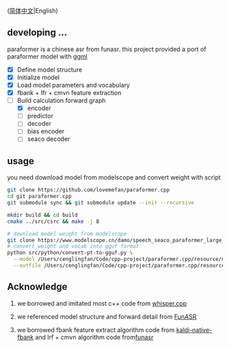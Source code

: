 ([简体中文](./README-zh.md)|English)

## developing ...

paraformer is a chinese asr from funasr. this project provided a port of paraformer model
with [ggml](https://github.com/ggerganov/ggml/)

- [x] Define model structure
- [x] Initialize model
- [x] Load model parameters and vocabulary
- [x] fbank + lfr + cmvn feature extraction
- [ ] Build calculation forward graph
    - [x] encoder
    - [ ] predictor
    - [ ] decoder
    - [ ] bias encoder
    - [ ] seaco decoder

## usage

you need download model from modelscope and convert weight with script

```bash
git clone https://github.com/lovemefan/paraformer.cpp
cd git paraformer.cpp
git submodule sync && git submodule update --init --recursive

mkdir build && cd build
cmake ../src/csrc && make -j 8

# download model weight from modelscope
git clone https://www.modelscope.cn/damo/speech_seaco_paraformer_large_asr_nat-zh-cn-16k-common-vocab8404-pytorch.git resource/model
# convert weight and vocab into gguf format
python src/python/convert-pt-to-gguf.py \
  --model /Users/cenglingfan/Code/cpp-project/paraformer.cpp/resource/model/speech_seaco_paraformer_large_asr_nat-zh-cn-16k-common-vocab8404-pytorch \
  --outfile /Users/cenglingfan/Code/cpp-project/paraformer.cpp/resource/model/seaco-paraformer-ggml-model-fp16.bin
```

## Acknowledge

1. we borrowed and imitated most c++ code
   from [whisper.cpp](https://github.com/ggerganov/ggml/blob/master/examples/whisper/whisper.cpp)

2. we referenced model structure and forward detail from [FunASR](https://github.com/alibaba-damo-academy/FunASR)

3. we borrowed fbank feature extract algorithm code
   from [kaldi-native-fbank](https://github.com/csukuangfj/kaldi-native-fbank)
   and lrf + cmvn algorithm code
   from[funasr](https://github.com/alibaba-damo-academy/FunASR/blob/main/runtime/onnxruntime/src/paraformer.cpp#L337C22-L372)